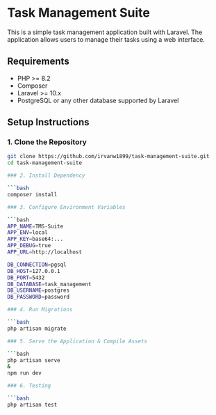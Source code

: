 # Task Management Suite
This is a simple task management application built with Laravel. The application allows users to manage their tasks using a web interface.

## Requirements
- PHP >= 8.2
- Composer
- Laravel >= 10.x
- PostgreSQL or any other database supported by Laravel

## Setup Instructions
### 1. Clone the Repository

```bash
git clone https://github.com/irvanw1899/task-management-suite.git
cd task-management-suite

### 2. Install Dependency

```bash
composer install

### 3. Configure Environment Variables

```bash
APP_NAME=TMS-Suite
APP_ENV=local
APP_KEY=base64:...
APP_DEBUG=true
APP_URL=http://localhost

DB_CONNECTION=pgsql
DB_HOST=127.0.0.1
DB_PORT=5432
DB_DATABASE=task_management
DB_USERNAME=postgres
DB_PASSWORD=password

### 4. Run Migrations

```bash
php artisan migrate

### 5. Serve the Application & Compile Assets

```bash
php artisan serve
&
npm run dev

### 6. Testing

```bash
php artisan test



